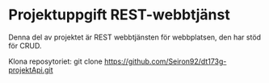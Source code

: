 # Projektuppgift REST-webbtjänst

Denna del av projektet är REST webbtjänsten för webbplatsen, den har stöd för CRUD.

Klona reposytoriet: 
git clone https://github.com/Seiron92/dt173g-projektApi.git
